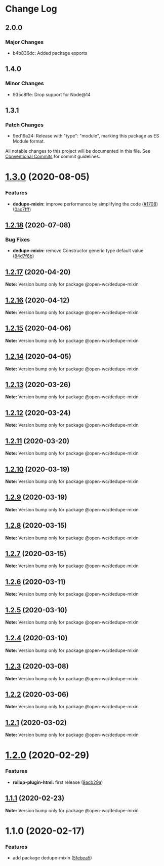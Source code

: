 # Change Log

## 2.0.0

### Major Changes

- b4b836dc: Added package exports

## 1.4.0

### Minor Changes

- 935c8ffe: Drop support for Node@14

## 1.3.1

### Patch Changes

- 9ed19a24: Release with "type": "module", marking this package as ES Module format.

All notable changes to this project will be documented in this file.
See [Conventional Commits](https://conventionalcommits.org) for commit guidelines.

# [1.3.0](https://github.com/open-wc/open-wc/compare/@open-wc/dedupe-mixin@1.2.18...@open-wc/dedupe-mixin@1.3.0) (2020-08-05)

### Features

- **dedupe-mixin:** improve performance by simplifying the code ([#1708](https://github.com/open-wc/open-wc/issues/1708)) ([0ac7fff](https://github.com/open-wc/open-wc/commit/0ac7fffe26fffb5bcd8dcf457b185774efb2d395))

## [1.2.18](https://github.com/open-wc/open-wc/compare/@open-wc/dedupe-mixin@1.2.17...@open-wc/dedupe-mixin@1.2.18) (2020-07-08)

### Bug Fixes

- **dedupe-mixin:** remove Constructor generic type default value ([84d7f6b](https://github.com/open-wc/open-wc/commit/84d7f6b89c659d8f1296ca13cc53cd5353f8907f))

## [1.2.17](https://github.com/open-wc/open-wc/compare/@open-wc/dedupe-mixin@1.2.16...@open-wc/dedupe-mixin@1.2.17) (2020-04-20)

**Note:** Version bump only for package @open-wc/dedupe-mixin

## [1.2.16](https://github.com/open-wc/open-wc/compare/@open-wc/dedupe-mixin@1.2.15...@open-wc/dedupe-mixin@1.2.16) (2020-04-12)

**Note:** Version bump only for package @open-wc/dedupe-mixin

## [1.2.15](https://github.com/open-wc/open-wc/compare/@open-wc/dedupe-mixin@1.2.14...@open-wc/dedupe-mixin@1.2.15) (2020-04-06)

**Note:** Version bump only for package @open-wc/dedupe-mixin

## [1.2.14](https://github.com/open-wc/open-wc/compare/@open-wc/dedupe-mixin@1.2.13...@open-wc/dedupe-mixin@1.2.14) (2020-04-05)

**Note:** Version bump only for package @open-wc/dedupe-mixin

## [1.2.13](https://github.com/open-wc/open-wc/compare/@open-wc/dedupe-mixin@1.2.12...@open-wc/dedupe-mixin@1.2.13) (2020-03-26)

**Note:** Version bump only for package @open-wc/dedupe-mixin

## [1.2.12](https://github.com/open-wc/open-wc/compare/@open-wc/dedupe-mixin@1.2.11...@open-wc/dedupe-mixin@1.2.12) (2020-03-24)

**Note:** Version bump only for package @open-wc/dedupe-mixin

## [1.2.11](https://github.com/open-wc/open-wc/compare/@open-wc/dedupe-mixin@1.2.10...@open-wc/dedupe-mixin@1.2.11) (2020-03-20)

**Note:** Version bump only for package @open-wc/dedupe-mixin

## [1.2.10](https://github.com/open-wc/open-wc/compare/@open-wc/dedupe-mixin@1.2.9...@open-wc/dedupe-mixin@1.2.10) (2020-03-19)

**Note:** Version bump only for package @open-wc/dedupe-mixin

## [1.2.9](https://github.com/open-wc/open-wc/compare/@open-wc/dedupe-mixin@1.2.8...@open-wc/dedupe-mixin@1.2.9) (2020-03-19)

**Note:** Version bump only for package @open-wc/dedupe-mixin

## [1.2.8](https://github.com/open-wc/open-wc/compare/@open-wc/dedupe-mixin@1.2.7...@open-wc/dedupe-mixin@1.2.8) (2020-03-15)

**Note:** Version bump only for package @open-wc/dedupe-mixin

## [1.2.7](https://github.com/open-wc/open-wc/compare/@open-wc/dedupe-mixin@1.2.6...@open-wc/dedupe-mixin@1.2.7) (2020-03-15)

**Note:** Version bump only for package @open-wc/dedupe-mixin

## [1.2.6](https://github.com/open-wc/open-wc/compare/@open-wc/dedupe-mixin@1.2.5...@open-wc/dedupe-mixin@1.2.6) (2020-03-11)

**Note:** Version bump only for package @open-wc/dedupe-mixin

## [1.2.5](https://github.com/open-wc/open-wc/compare/@open-wc/dedupe-mixin@1.2.4...@open-wc/dedupe-mixin@1.2.5) (2020-03-10)

**Note:** Version bump only for package @open-wc/dedupe-mixin

## [1.2.4](https://github.com/open-wc/open-wc/compare/@open-wc/dedupe-mixin@1.2.3...@open-wc/dedupe-mixin@1.2.4) (2020-03-10)

**Note:** Version bump only for package @open-wc/dedupe-mixin

## [1.2.3](https://github.com/open-wc/open-wc/compare/@open-wc/dedupe-mixin@1.2.2...@open-wc/dedupe-mixin@1.2.3) (2020-03-08)

**Note:** Version bump only for package @open-wc/dedupe-mixin

## [1.2.2](https://github.com/open-wc/open-wc/compare/@open-wc/dedupe-mixin@1.2.1...@open-wc/dedupe-mixin@1.2.2) (2020-03-06)

**Note:** Version bump only for package @open-wc/dedupe-mixin

## [1.2.1](https://github.com/open-wc/open-wc/compare/@open-wc/dedupe-mixin@1.2.0...@open-wc/dedupe-mixin@1.2.1) (2020-03-02)

**Note:** Version bump only for package @open-wc/dedupe-mixin

# [1.2.0](https://github.com/open-wc/open-wc/compare/@open-wc/dedupe-mixin@1.1.1...@open-wc/dedupe-mixin@1.2.0) (2020-02-29)

### Features

- **rollup-plugin-html:** first release ([9acb29a](https://github.com/open-wc/open-wc/commit/9acb29ac84b0ef7e2b06c57043c9d2c76d5a29c0))

## [1.1.1](https://github.com/open-wc/open-wc/compare/@open-wc/dedupe-mixin@1.1.0...@open-wc/dedupe-mixin@1.1.1) (2020-02-23)

**Note:** Version bump only for package @open-wc/dedupe-mixin

# 1.1.0 (2020-02-17)

### Features

- add package dedupe-mixin ([5febea5](https://github.com/open-wc/open-wc/commit/5febea5d611099f481b5e9710d5387179ca68785))
